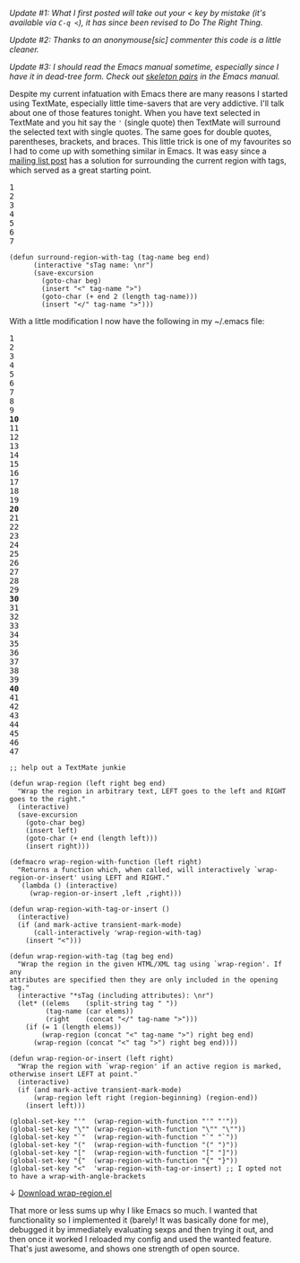 *Update #1: What I first posted will take out your < key by mistake (it's available via `C-q <`), it has since been revised to Do The Right Thing.*

*Update #2: Thanks to an anonymouse[sic] commenter this code is a little cleaner.*

*Update #3: I should read the Emacs manual sometime, especially since I have it in dead-tree form. Check out <a href="http://www.gnu.org/software/emacs/manual/html_node/autotype/Inserting-Pairs.html">skeleton pairs</a> in the Emacs manual.*

Despite my current infatuation with Emacs there are many reasons I started using TextMate, especially little time-savers that are very addictive. I'll talk about one of those features tonight. When you have text selected in TextMate and you hit say the <code>'</code> (single quote) then TextMate will surround the selected text with single quotes. The same goes for double quotes, parentheses, brackets, and braces. This little trick is one of my favourites so I had to come up with something similar in Emacs. It was easy since a <a href="http://osdir.com/ml/emacs.nxml.general/2005-08/msg00002.html">mailing list post</a> has a solution for surrounding the current region with tags, which served as a great starting point.


<pre class="line-numbers">1
2
3
4
5
6
7
</pre>
<pre><code>(defun surround-region-with-tag (tag-name beg end)
      (interactive "sTag name: \nr")
      (save-excursion
        (goto-char beg)
        (insert "&lt;" tag-name "&gt;")
        (goto-char (+ end 2 (length tag-name)))
        (insert "&lt;/" tag-name "&gt;")))</code></pre>


With a little modification I now have the following in my ~/.emacs file:


<pre class="line-numbers">1
2
3
4
5
6
7
8
9
<strong>10</strong>
11
12
13
14
15
16
17
18
19
<strong>20</strong>
21
22
23
24
25
26
27
28
29
<strong>30</strong>
31
32
33
34
35
36
37
38
39
<strong>40</strong>
41
42
43
44
45
46
47
</pre>
<pre><code>;; help out a TextMate junkie

(defun wrap-region (left right beg end)
  "Wrap the region in arbitrary text, LEFT goes to the left and RIGHT goes to the right."
  (interactive)
  (save-excursion
    (goto-char beg)
    (insert left)
    (goto-char (+ end (length left)))
    (insert right)))

(defmacro wrap-region-with-function (left right)
  "Returns a function which, when called, will interactively `wrap-region-or-insert' using LEFT and RIGHT."
  `(lambda () (interactive)
     (wrap-region-or-insert ,left ,right)))

(defun wrap-region-with-tag-or-insert ()
  (interactive)
  (if (and mark-active transient-mark-mode)
      (call-interactively 'wrap-region-with-tag)
    (insert "&lt;")))

(defun wrap-region-with-tag (tag beg end)
  "Wrap the region in the given HTML/XML tag using `wrap-region'. If any
attributes are specified then they are only included in the opening tag."
  (interactive "*sTag (including attributes): \nr")
  (let* ((elems    (split-string tag " "))
         (tag-name (car elems))
         (right    (concat "&lt;/" tag-name "&gt;")))
    (if (= 1 (length elems))
        (wrap-region (concat "&lt;" tag-name "&gt;") right beg end)
      (wrap-region (concat "&lt;" tag "&gt;") right beg end))))

(defun wrap-region-or-insert (left right)
  "Wrap the region with `wrap-region' if an active region is marked, otherwise insert LEFT at point."
  (interactive)
  (if (and mark-active transient-mark-mode)
      (wrap-region left right (region-beginning) (region-end))
    (insert left)))

(global-set-key "'"  (wrap-region-with-function "'" "'"))
(global-set-key "\"" (wrap-region-with-function "\"" "\""))
(global-set-key "`"  (wrap-region-with-function "`" "`"))
(global-set-key "("  (wrap-region-with-function "(" ")"))
(global-set-key "["  (wrap-region-with-function "[" "]"))
(global-set-key "{"  (wrap-region-with-function "{" "}"))
(global-set-key "&lt;"  'wrap-region-with-tag-or-insert) ;; I opted not to have a wrap-with-angle-brackets</code></pre>

&darr; <a href="/f/wrap-region.el" alt="wrap-region.el">Download wrap-region.el</a>

That more or less sums up why I like Emacs so much. I wanted that functionality so I implemented it (barely! It was basically done for me), debugged it by immediately evaluating sexps and then trying it out, and then once it worked I reloaded my config and used the wanted feature. That's just awesome, and shows one strength of open source.
